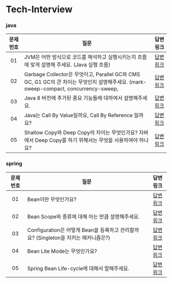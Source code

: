 # Tech-Interview

### java
|문제 번호|질문|답변 링크|
|:-------:|--------------------|:-------:|
|01|JVM은 어떤 방식으로 코드를 해석하고 실행시키는지 흐름에 맞게 설명해 주세요. (Java 실행 흐름)|[답변링크](https://github.com/isoomni/Tech-Interview/blob/main/eun/week1_java.md)|
|02|Garbage Collector은 무엇이고, Parallel GC와 CMS GC, G1 GC의 큰 차이는 무엇인지 설명해주세요. (mark-sweep-compact, concurrency-sweep, |[답변링크](https://github.com/isoomni/Tech-Interview/blob/main/eun/week2_java.md)|
|03|Java 8 버전에 추가된 중요 기능들에 대하여서 설명해주세요.|[답변링크](https://github.com/isoomni/Tech-Interview/blob/main/eun/week4_java2.md)|
|04|Java는 Call By Value일까요, Call By Reference 일까요?|[답변링크](https://github.com/isoomni/Tech-Interview/blob/main/eun/week4_java.md)|
|05|Shallow Copy와 Deep Copy의 차이는 무엇인가요? 자바에서 Deep Copy를 하기 위해서는 무엇을 사용하여야 하나요?|[답변링크](https://github.com/isoomni/Tech-Interview/blob/main/eun/week5_java.md)|

### spring
|문제 번호|질문|답변 링크|
|:-------:|--------------------|:-------:|
|01|Bean이란 무엇인가요?|[답변링크](https://github.com/isoomni/Tech-Interview/blob/main/eun/week1_spring.md)|
|02|Bean Scope와 종류에 대해 아는 만큼 설명해주세요.|[답변링크](https://github.com/isoomni/Tech-Interview/blob/main/eun/week2_spring.md)|
|03|Configuration은 어떻게 Bean을 등록하고 관리할까요? (Singleton을 지키는 매커니즘은?)|[답변링크](https://github.com/isoomni/Tech-Interview/blob/main/eun/week4_spring.md)|
|04|Bean Lite Mode는 무엇인가요?|[답변링크](https://github.com/isoomni/Tech-Interview/blob/main/eun/week4_spring.md)|
|05|Spring Bean Life-cycle에 대해서 말해주세요.|[답변링크](https://github.com/isoomni/Tech-Interview/blob/main/eun/week5_spring.md)|